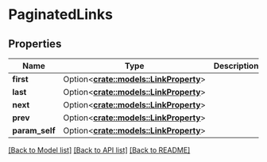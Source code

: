 # PaginatedLinks

## Properties

Name | Type | Description | Notes
------------ | ------------- | ------------- | -------------
**first** | Option<[**crate::models::LinkProperty**](LinkProperty.md)> |  | [optional]
**last** | Option<[**crate::models::LinkProperty**](LinkProperty.md)> |  | [optional]
**next** | Option<[**crate::models::LinkProperty**](LinkProperty.md)> |  | [optional]
**prev** | Option<[**crate::models::LinkProperty**](LinkProperty.md)> |  | [optional]
**param_self** | Option<[**crate::models::LinkProperty**](LinkProperty.md)> |  | [optional]

[[Back to Model list]](../README.md#documentation-for-models) [[Back to API list]](../README.md#documentation-for-api-endpoints) [[Back to README]](../README.md)


